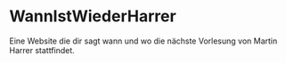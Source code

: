 # WannIstWiederHarrer
Eine Website die dir sagt wann und wo die nächste Vorlesung von Martin Harrer stattfindet.
